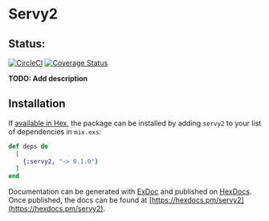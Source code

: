 # Servy2

## Status:
[![CircleCI](https://circleci.com/gh/tr00gle/servy2/tree/master.svg?style=shield)](https://circleci.com/gh/tr00gle/servy2/tree/master)
[![Coverage Status](https://coveralls.io/repos/github/tr00gle/servy2/badge.svg?branch=master)](https://coveralls.io/github/tr00gle/servy2?branch=master)

**TODO: Add description**

## Installation

If [available in Hex](https://hex.pm/docs/publish), the package can be installed
by adding `servy2` to your list of dependencies in `mix.exs`:

```elixir
def deps do
  [
    {:servy2, "~> 0.1.0"}
  ]
end
```

Documentation can be generated with [ExDoc](https://github.com/elixir-lang/ex_doc)
and published on [HexDocs](https://hexdocs.pm). Once published, the docs can
be found at [https://hexdocs.pm/servy2](https://hexdocs.pm/servy2).


